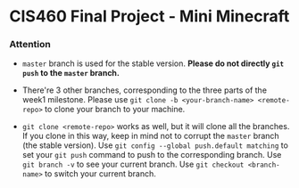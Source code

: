 # CIS460 Final Project - Mini Minecraft #


### Attention

* `master` branch is used for the stable version. **Please do not directly `git push` to the `master` branch.**

* There're 3 other branches, corresponding to the three parts of the week1 milestone. Please use `git clone -b <your-branch-name> <remote-repo>` to clone your branch to your machine.

* `git clone <remote-repo>` works as well, but it will clone all the branches. If you clone in this way, keep in mind not to corrupt the `master` branch (the stable version). Use `git config --global push.default matching` to set your `git push` command to push to the corresponding branch. Use `git branch -v` to see your current branch. Use `git checkout <branch-name>` to switch your current branch.